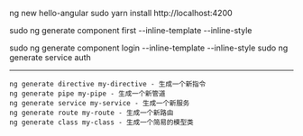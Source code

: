 ng new hello-angular
sudo yarn install
http://localhost:4200

sudo ng generate component first --inline-template --inline-style


sudo ng generate component login --inline-template --inline-style
sudo ng generate service auth








--------------------------
    ng generate directive my-directive - 生成一个新指令
    ng generate pipe my-pipe - 生成一个新管道
    ng generate service my-service - 生成一个新服务
    ng generate route my-route - 生成一个新路由
    ng generate class my-class - 生成一个简易的模型类
